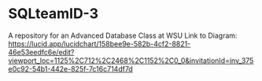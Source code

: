 # SQLteamID-3
A repository for an Advanced Database Class at WSU
Link to Diagram: https://lucid.app/lucidchart/158bee9e-582b-4cf2-8821-46e53eedfc6e/edit?viewport_loc=1125%2C712%2C2468%2C1152%2C0_0&invitationId=inv_375e0c92-54b1-442e-825f-7c16c714df7d

